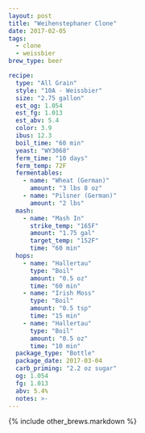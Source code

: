 ```yaml
---
layout: post
title: "Weihenstephaner Clone"
date: 2017-02-05
tags:
  - clone
  - weissbier
brew_type: beer

recipe:
  type: "All Grain"
  style: "10A - Weissbier"
  size: "2.75 gallon"
  est_og: 1.054
  est_fg: 1.013
  est_abv: 5.4
  color: 3.9
  ibus: 12.3
  boil_time: "60 min"
  yeast: "WY3068"
  ferm_time: "10 days"
  ferm_temp: 72F
  fermentables:
    - name: "Wheat (German)"
      amount: "3 lbs 8 oz"
    - name: "Pilsner (German)"
      amount: "2 lbs"
  mash:
    - name: "Mash In"
      strike_temp: "165F"
      amount: "1.75 gal"
      target_temp: "152F"
      time: "60 min"
  hops:
    - name: "Hallertau"
      type: "Boil"
      amount: "0.5 oz"
      time: "60 min"
    - name: "Irish Moss"
      type: "Boil"
      amount: "0.5 tsp"
      time: "15 min"
    - name: "Hallertau"
      type: "Boil"
      amount: "0.5 oz"
      time: "10 min"
  package_type: "Bottle"
  package_date: 2017-03-04
  carb_priming: "2.2 oz sugar"
  og: 1.054
  fg: 1.013
  abv: 5.4%
  notes: >-
---
```


{% include other_brews.markdown %}

